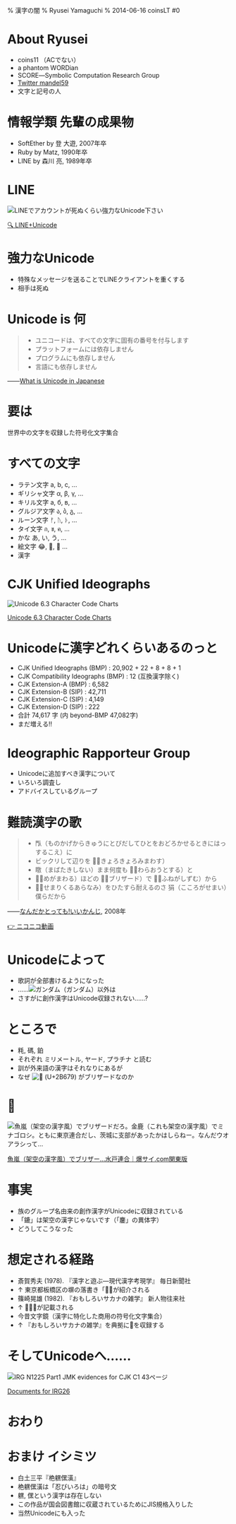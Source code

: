 % 漢字の闇
% Ryusei Yamaguchi
% 2014-06-16 coinsLT #0

# About Ryusei

* coins11 （ACでない）
* a phantom WORDian
* SCORE―Symbolic Computation Research Group
* [Twitter mandel59](https://twitter.com/mandel59)
* 文字と記号の人

# 情報学類 先輩の成果物

* SoftEther by 登 大遊, 2007年卒
* Ruby by Matz, 1990年卒
* LINE by 森川 亮, 1989年卒

# LINE

![LINEでアカウントが死ぬくらい強力なUnicode下さい](./images/強力なUnicode.png)

[🔍 LINE+Unicode](http://www.bing.com/search?q=LINE+Unicode)

# 強力なUnicode

- 特殊なメッセージを送ることでLINEクライアントを重くする
- 相手は死ぬ

# Unicode is 何

> * ユニコードは、すべての文字に固有の番号を付与します
> * プラットフォームには依存しません
> * プログラムにも依存しません
> * 言語にも依存しません

――[What is Unicode in Japanese](http://www.unicode.org/standard/translations/japanese.html)

# 要は

世界中の文字を収録した符号化文字集合

# すべての文字

* ラテン文字 a, b, c, ...
* ギリシャ文字 α, β, γ, ...
* キリル文字 а, б, в, ...
* グルジア文字 ა, ბ, გ, ...
* ルーン文字 ᚠ, ᚢ, ᚦ, ...
* タイ文字 ก, ข, ค, ...
* かな あ, い, う, ...
* 絵文字 😂, 🍺, 💩 ...
* 漢字

# CJK Unified Ideographs

![Unicode 6.3 Character Code Charts](./images/Unicode_CJKV.png)

[Unicode 6.3 Character Code Charts](http://www.unicode.org/charts/)

# Unicodeに漢字どれくらいあるのっと

* CJK Unified Ideographs (BMP) : 20,902 + 22 + 8 + 8 + 1
* CJK Compatibility Ideographs (BMP) : 12 (互換漢字除く)
* CJK Extension-A (BMP) : 6,582
* CJK Extension-B (SIP) : 42,711
* CJK Extension-C (SIP) : 4,149
* CJK Extension-D (SIP) : 222
* 合計 74,617 字 (内 beyond-BMP 47,082字)
* まだ増える!!

# Ideographic Rapporteur Group

* Unicodeに追加すべき漢字について
* いろいろ調査し
* アドバイスしているグループ

# 難読漢字の歌

> * 閄（ものかげからきゅうにとびだしてひとをおどろかせるときにはっするこえ）に
> * ビックリして辺りを 𥇛（きょろきょろみまわす）
> * 䁶（まばたきしない）まま何度も 𠱐（わらおうとする）と
> * 𥆞（めがまわる）ほどの 𫙹（ブリザード）で 𠤾（ふねがしずむ）から
> * 𩏊（せまりくるあらなみ）をひたすら耐えるのさ 狷（こころがせまい）僕らだから

――[なんだかとっても!いいかんじ](http://dic.nicovideo.jp/a/%E3%81%AA%E3%82%93%E3%81%A0%E3%81%8B%E3%81%A8%E3%81%A3%E3%81%A6%E3%82%82!%E3%81%84%E3%81%84%E3%81%8B%E3%82%93%E3%81%98), 2008年

[👉 ニコニコ動画](http://www.nicovideo.jp/watch/sm3604366)

# Unicodeによって

* 歌詞が全部書けるようになった
* ……![ガンダム](./images/sayunu_gundam.png)（ガンダム）以外は
* さすがに創作漢字はUnicode収録されない……?

# ところで

- 粍, 碼, 鉑
- それぞれ ミリメートル, ヤード, プラチナ と読む
- 訓が外来語の漢字はそれなりにあるが
- なぜ ![𫙹](./images/u2b679.png) (U+2B679) がブリザードなのか

# 𫙹

![魚嵐（架空の漢字風）でブリザードだろ。金鹿（これも架空の漢字風）でミナゴロシ。ともに東京連合だし、茨城に支部があったかはしらねー。なんだウオアラシって…](./images/Blizzard.png)

[魚嵐（架空の漢字風）でブリザー…水戸連合｜爆サイ.com関東版](http://bakusai.com/thr_res_show/acode=3/bid=877/tid=2276168/rid=119090903/word=%83U%81%5B%83h/)

# 事実

* 族のグループ名由来の創作漢字がUnicodeに収録されている
* 「鏕」は架空の漢字じゃないです（「鏖」の異体字）
* どうしてこうなった

# 想定される経路

* 斎賀秀夫 (1978). 『漢字と遊ぶ―現代漢字考現学』 毎日新聞社
* ↑ 東京都板橋区の塀の落書き「𫙹」が紹介される
* 篠崎晃雄 (1982). 『おもしろいサカナの雑学』 新人物往来社
* ↑ 「𫙹」が記載される
* 今昔文字鏡（漢字に特化した商用の符号化文字集合）
* ↑ 『おもしろいサカナの雑学』を典拠に𫙹を収録する

# そしてUnicodeへ……

![IRG N1225 Part1 JMK evidences for CJK C1 43ページ](./images/Blizzard-source.jpeg)

[Documents for IRG26](http://appsrv.cse.cuhk.edu.hk/~irg/irg/irg26/IRG26.htm)

# おわり

# おまけ イシミツ

* 白土三平『栬𨊂𠎁潢』
* 栬𨊂𠎁潢は「忍びいろは」の暗号文
* 𨊂, 𠎁という漢字は存在しない
* この作品が国会図書館に収蔵されているためにJIS規格入りした
* 当然Unicodeにも入った
